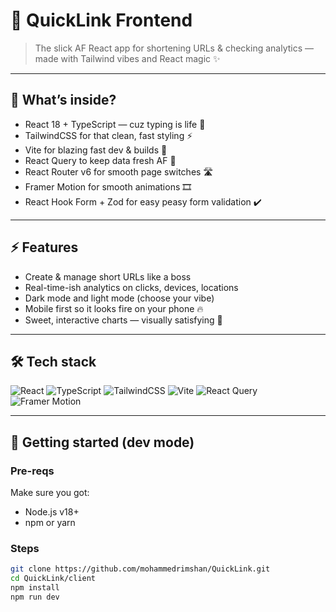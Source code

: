 # 🚀 QuickLink Frontend

> The slick AF React app for shortening URLs & checking analytics — made with Tailwind vibes and React magic ✨

---

## 🎨 What’s inside?

- React 18 + TypeScript — cuz typing is life 📝
- TailwindCSS for that clean, fast styling ⚡
- Vite for blazing fast dev & builds 🚀
- React Query to keep data fresh AF 🔄
- React Router v6 for smooth page switches 🛣️
- Framer Motion for smooth animations 🎞️
- React Hook Form + Zod for easy peasy form validation ✔️

---

## ⚡ Features

- Create & manage short URLs like a boss
- Real-time-ish analytics on clicks, devices, locations
- Dark mode and light mode (choose your vibe)
- Mobile first so it looks fire on your phone 🔥
- Sweet, interactive charts — visually satisfying 👀

---

## 🛠️ Tech stack

![React](https://img.shields.io/badge/React-20232A?style=for-the-badge&logo=react&logoColor=61DAFB)
![TypeScript](https://img.shields.io/badge/TypeScript-007ACC?style=for-the-badge&logo=typescript&logoColor=white)
![TailwindCSS](https://img.shields.io/badge/Tailwind_CSS-38B2AC?style=for-the-badge&logo=tailwind-css&logoColor=white)
![Vite](https://img.shields.io/badge/Vite-B73BFE?style=for-the-badge&logo=vite&logoColor=FFD62E)
![React Query](https://img.shields.io/badge/React_Query-FF4154?style=for-the-badge&logo=react-query&logoColor=white)
![Framer Motion](https://img.shields.io/badge/Framer_Motion-0055FF?style=for-the-badge&logo=framer&logoColor=white)

---

## 🚀 Getting started (dev mode)

### Pre-reqs

Make sure you got:

- Node.js v18+
- npm or yarn

### Steps

```bash
git clone https://github.com/mohammedrimshan/QuickLink.git
cd QuickLink/client
npm install
npm run dev

